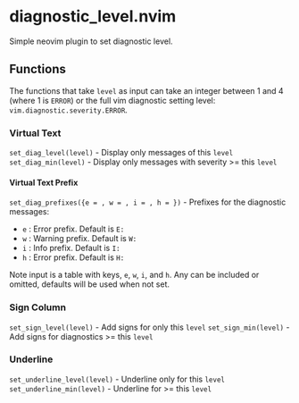 # diagnostic_level.nvim

Simple neovim plugin to set diagnostic level.

## Functions

The functions that take `level` as input can take an integer between 1 and 4 (where 1 is `ERROR`) or the full vim diagnostic setting level: `vim.diagnostic.severity.ERROR`.

### Virtual Text

`set_diag_level(level)` - Display only messages of this `level`
`set_diag_min(level)` - Display only messages with severity >= this `level`

#### Virtual Text Prefix

`set_diag_prefixes({e = , w = , i = , h = })` - Prefixes for the diagnostic messages:

* `e` : Error prefix. Default is `E: `
* `w` : Warning prefix. Default is `W: `
* `i` : Info prefix. Default is `I: `
* `h` : Error prefix. Default is `H: `

Note input is a table with keys, `e`, `w`, `i`, and `h`. Any can be included or omitted, defaults will be used when not set.

### Sign Column

`set_sign_level(level)` - Add signs for only this `level`
`set_sign_min(level)` - Add signs for diagnostics >= this `level`

### Underline

`set_underline_level(level)` - Underline only for this `level`
`set_underline_min(level)` - Underline for >= this `level`

